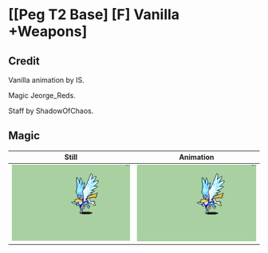 # [\[Peg T2 Base\] \[F\] Vanilla +Weapons]

## Credit

Vanilla animation by IS.

Magic Jeorge_Reds.

Staff by ShadowOfChaos.
	
## Magic

| Still | Animation |
| :---: | :-------: |
| ![Magic still](./Magic_000.png) | ![Magic animation](./Magic.gif) |
